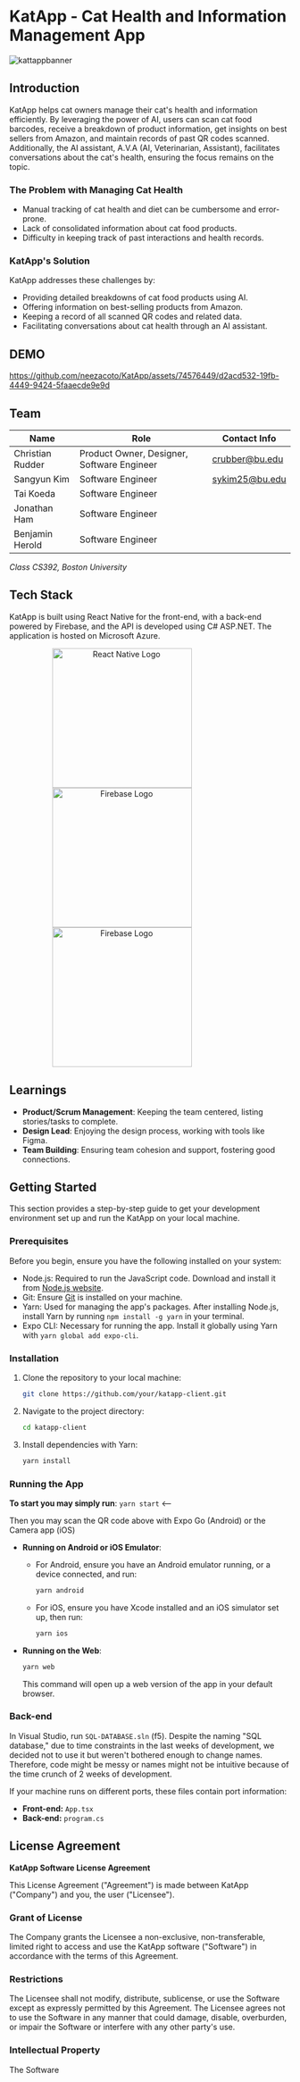 # KatApp - Cat Health and Information Management App

![kattappbanner](https://github.com/neezacoto/KatApp/assets/74576449/4aafd326-c420-4693-940c-3a712ab5e435)




## Introduction

KatApp helps cat owners manage their cat's health and information efficiently. By leveraging the power of AI, users can scan cat food barcodes, receive a breakdown of product information, get insights on best sellers from Amazon, and maintain records of past QR codes scanned. Additionally, the AI assistant, A.V.A (AI, Veterinarian, Assistant), facilitates conversations about the cat's health, ensuring the focus remains on the topic.

### The Problem with Managing Cat Health
- Manual tracking of cat health and diet can be cumbersome and error-prone.
- Lack of consolidated information about cat food products.
- Difficulty in keeping track of past interactions and health records.

### KatApp's Solution
KatApp addresses these challenges by:
- Providing detailed breakdowns of cat food products using AI.
- Offering information on best-selling products from Amazon.
- Keeping a record of all scanned QR codes and related data.
- Facilitating conversations about cat health through an AI assistant.

## DEMO
https://github.com/neezacoto/KatApp/assets/74576449/d2acd532-19fb-4449-9424-5faaecde9e9d


## Team

| Name            | Role                          | Contact Info          |
|-----------------|-------------------------------|-----------------------|
| Christian Rudder| Product Owner, Designer, Software Engineer | crubber@bu.edu       |
| Sangyun Kim     | Software Engineer             | sykim25@bu.edu        |
| Tai Koeda       | Software Engineer             |        |
| Jonathan Ham    | Software Engineer             |       |
| Benjamin Herold | Software Engineer             |       |

*Class CS392, Boston University*

## Tech Stack

KatApp is built using React Native for the front-end, with a back-end powered by Firebase, and the API is developed using C# ASP.NET. The application is hosted on Microsoft Azure.

<p align="center">
  <img src="https://github.com/Project-Hada/Hada-App-Client/assets/74576449/808debec-2154-487d-b556-68f1eda00612" alt="React Native Logo" height="250" style="margin-right: 100px;">
  <img src="https://github.com/Project-Hada/Hada-App-Client/assets/74576449/a4a1e327-0606-4e47-a368-01cc29e9c97d" alt="Firebase Logo" height="250" style="margin-right: 100px;">
  <img src="https://github.com/neezacoto/KatApp/assets/74576449/428ea1d0-8a0f-4b0d-a53d-9e8e3727fea5" alt="Firebase Logo" height="250" style="margin-right: 100px;">
</p>

## Learnings

- **Product/Scrum Management**: Keeping the team centered, listing stories/tasks to complete.
- **Design Lead**: Enjoying the design process, working with tools like Figma.
- **Team Building**: Ensuring team cohesion and support, fostering good connections.

## Getting Started

This section provides a step-by-step guide to get your development environment set up and run the KatApp on your local machine.

### Prerequisites

Before you begin, ensure you have the following installed on your system:
- Node.js: Required to run the JavaScript code. Download and install it from [Node.js website](https://nodejs.org/en).
- Git: Ensure [Git](https://git-scm.com/downloads) is installed on your machine.
- Yarn: Used for managing the app's packages. After installing Node.js, install Yarn by running `npm install -g yarn` in your terminal.
- Expo CLI: Necessary for running the app. Install it globally using Yarn with `yarn global add expo-cli`.

### Installation

1. Clone the repository to your local machine:
   ```bash
   git clone https://github.com/your/katapp-client.git
   ```

2. Navigate to the project directory:
   ```bash
   cd katapp-client
   ```

3. Install dependencies with Yarn:
   ```bash
   yarn install
   ```

### Running the App
**To start you may simply run**: `yarn start` <--

Then you may scan the QR code above with Expo Go (Android) or the Camera app (iOS)

- **Running on Android or iOS Emulator**:
  - For Android, ensure you have an Android emulator running, or a device connected, and run:
    ```bash
    yarn android
    ```
  - For iOS, ensure you have Xcode installed and an iOS simulator set up, then run:
    ```bash
    yarn ios
    ```

- **Running on the Web**:
  ```bash
  yarn web
  ```
  This command will open up a web version of the app in your default browser.

### Back-end

In Visual Studio, run `SQL-DATABASE.sln` (f5). Despite the naming "SQL database," due to time constraints in the last weeks of development, we decided not to use it but weren't bothered enough to change names. Therefore, code might be messy or names might not be intuitive because of the time crunch of 2 weeks of development.

If your machine runs on different ports, these files contain port information:
- **Front-end:** `App.tsx`
- **Back-end:** `program.cs`

## License Agreement

**KatApp Software License Agreement**

This License Agreement ("Agreement") is made between KatApp ("Company") and you, the user ("Licensee").

### Grant of License

The Company grants the Licensee a non-exclusive, non-transferable, limited right to access and use the KatApp software ("Software") in accordance with the terms of this Agreement.

### Restrictions

The Licensee shall not modify, distribute, sublicense, or use the Software except as expressly permitted by this Agreement. The Licensee agrees not to use the Software in any manner that could damage, disable, overburden, or impair the Software or interfere with any other party's use.

### Intellectual Property

The Software
